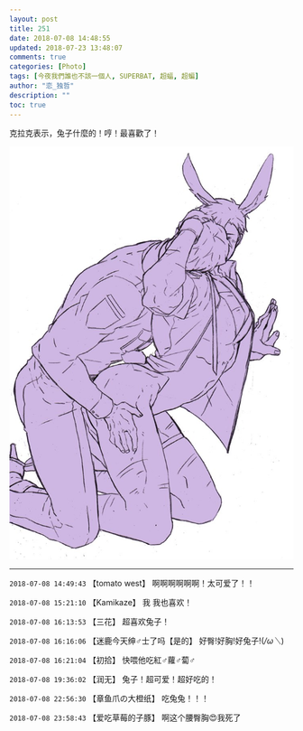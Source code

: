 ```yaml
---
layout: post
title: 251
date: 2018-07-08 14:48:55
updated: 2018-07-23 13:48:07
comments: true
categories: [Photo]
tags: [今夜我們誰也不該一個人, SUPERBAT, 超蝠, 超蝙]
author: "恋_独哲"
description: ""
toc: true
---
```


<p>克拉克表示，兔子什麼的！哼！最喜歡了！<br /></p>

![](https://raw.githubusercontent.com/alicewish/maple50821/master/img_YW5MWVN1NEpoZFZ0UGtWRXdpWjloSitUaUE1OFRYTkRsSW1ad3d1RnFySWp2YW9mR3JiQndBPT0.jpg)

---

`2018-07-08 14:49:43` 【tomato west】 啊啊啊啊啊啊！太可爱了！！

`2018-07-08 15:21:10` 【Kamikaze】 我 我也喜欢！

`2018-07-08 16:13:53` 【三花】 超喜欢兔子！

`2018-07-08 16:16:06` 【迷鹿今天绅♂士了吗【是的】 好臀!好胸!好兔子!(*/ω＼*)

`2018-07-08 16:21:04` 【初拾】 快喂他吃紅♂蘿♂蔔♂

`2018-07-08 19:36:02` 【润无】 兔子！超可爱！超好吃的！

`2018-07-08 22:56:30` 【章鱼爪の大橙纸】 吃兔兔！！！

`2018-07-08 23:58:43` 【爱吃草莓的子豚】 啊这个腰臀胸😍我死了
